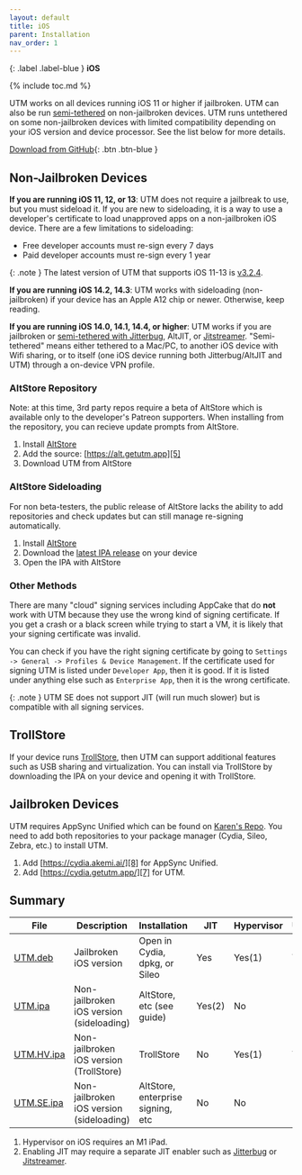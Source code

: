 ```yaml
---
layout: default
title: iOS
parent: Installation
nav_order: 1
---
```

{: .label .label-blue }
**iOS**

{% include toc.md %}

UTM works on all devices running iOS 11 or higher if jailbroken. UTM can also be run [semi-tethered][9] on non-jailbroken devices. UTM runs untethered on some non-jailbroken devices with limited compatibility depending on your iOS version and device processor. See the list below for more details.

[Download from GitHub](https://github.com/utmapp/UTM/releases/latest){: .btn .btn-blue }

## Non-Jailbroken Devices

**If you are running iOS 11, 12, or 13**: UTM does not require a jailbreak to use, but you must sideload it. If you are new to sideloading, it is a way to use a developer's certificate to load unapproved apps on a non-jailbroken iOS device. There are a few limitations to sideloading:

* Free developer accounts must re-sign every 7 days
* Paid developer accounts must re-sign every 1 year

{: .note }
The latest version of UTM that supports iOS 11-13 is [v3.2.4](https://github.com/utmapp/UTM/releases/tag/v3.2.4).

**If you are running iOS 14.2, 14.3**: UTM works with sideloading (non-jailbroken) if your device has an Apple A12 chip or newer. Otherwise, keep reading.

**If you are running iOS 14.0, 14.1, 14.4, or higher**: UTM works if you are jailbroken or [semi-tethered with Jitterbug][9], AltJIT, or [Jitstreamer][10]. "Semi-tethered" means either tethered to a Mac/PC, to another iOS device with Wifi sharing, or to itself (one iOS device running both Jitterbug/AltJIT and UTM) through a on-device VPN profile.

### AltStore Repository

Note: at this time, 3rd party repos require a beta of AltStore which is available only to the developer's Patreon supporters. When installing from the repository, you can recieve update prompts from AltStore.

1. Install [AltStore][4]
2. Add the source: [https://alt.getutm.app][5]
3. Download UTM from AltStore

### AltStore Sideloading

For non beta-testers, the public release of AltStore lacks the ability to add repositories and check updates but can still manage re-signing automatically.

1. Install [AltStore][4]
2. Download the [latest IPA release][1] on your device
3. Open the IPA with AltStore

### Other Methods

There are many "cloud" signing services including AppCake that do **not** work with UTM because they use the wrong kind of signing certificate. If you get a crash or a black screen while trying to start a VM, it is likely that your signing certificate was invalid.

You can check if you have the right signing certificate by going to `Settings -> General -> Profiles & Device Management`. If the certificate used for signing UTM is listed under `Developer App`, then it is good. If it is listed under anything else such as `Enterprise App`, then it is the wrong certificate.

{: .note }
UTM SE does not support JIT (will run much slower) but is compatible with all signing services.

## TrollStore

If your device runs [TrollStore][11], then UTM can support additional features such as USB sharing and virtualization. You can install via TrollStore by downloading the IPA on your device and opening it with TrollStore.

## Jailbroken Devices

UTM requires AppSync Unified which can be found on [Karen's Repo][8]. You need to add both repositories to your package manager (Cydia, Sileo, Zebra, etc.) to install UTM.

1. Add [https://cydia.akemi.ai/][8] for AppSync Unified.
2. Add [https://cydia.getutm.app/][7] for UTM.

## Summary

| File | Description | Installation | JIT | Hypervisor | USB |
|------|------------|--------------|-----|-----------|-----|
| [UTM.deb](https://github.com/utmapp/UTM/releases/latest/download/UTM.deb) | Jailbroken iOS version | Open in Cydia, dpkg, or Sileo | Yes | Yes(1) | Yes |
| [UTM.ipa](https://github.com/utmapp/UTM/releases/latest/download/UTM.ipa) | Non-jailbroken iOS version (sideloading) | AltStore, etc (see guide) | Yes(2) | No | No |
| [UTM.HV.ipa](https://github.com/utmapp/UTM/releases/latest/download/UTM.HV.ipa) | Non-jailbroken iOS version (TrollStore) | TrollStore | No | Yes(1) | Yes |
| [UTM.SE.ipa](https://github.com/utmapp/UTM/releases/latest/download/UTM.SE.ipa) | Non-jailbroken iOS version (sideloading) | AltStore, enterprise signing, etc | No | No | No |

1. Hypervisor on iOS requires an M1 iPad.
2. Enabling JIT may require a separate JIT enabler such as [Jitterbug][9] or [Jitstreamer][10].

  [1]: https://github.com/utmapp/UTM/releases/latest
  [2]: https://dantheman827.github.io/ios-app-signer/
  [3]: https://discord.gg/UV2RUgD
  [4]: https://altstore.io
  [5]: altstore://source?url=https://alt.getutm.app
  [6]: https://repo.dynastic.co/package/altdaemon
  [7]: cydia://url/https://cydia.saurik.com/api/share#?source=https://cydia.getutm.app/
  [8]: cydia://url/https://cydia.saurik.com/api/share#?source=https://cydia.akemi.ai/
  [9]: https://github.com/osy/Jitterbug
  [10]: https://github.com/jkcoxson/JitStreamer
  [11]: https://github.com/opa334/TrollStore